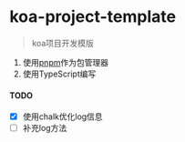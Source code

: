 # koa-project-template

> koa项目开发模版

1. 使用[pnpm](https://github.com/pnpm/pnpm)作为包管理器
2. 使用TypeScript编写

#### TODO

- [x] 使用chalk优化log信息
- [ ] 补充log方法
